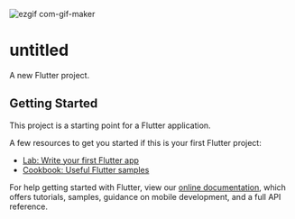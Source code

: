 ![ezgif com-gif-maker](https://user-images.githubusercontent.com/47163058/130354684-94608f5c-27b0-4e4a-95a5-1eca7fea028f.gif)
# untitled

A new Flutter project.

## Getting Started

This project is a starting point for a Flutter application.

A few resources to get you started if this is your first Flutter project:

- [Lab: Write your first Flutter app](https://flutter.dev/docs/get-started/codelab)
- [Cookbook: Useful Flutter samples](https://flutter.dev/docs/cookbook)

For help getting started with Flutter, view our
[online documentation](https://flutter.dev/docs), which offers tutorials,
samples, guidance on mobile development, and a full API reference.
